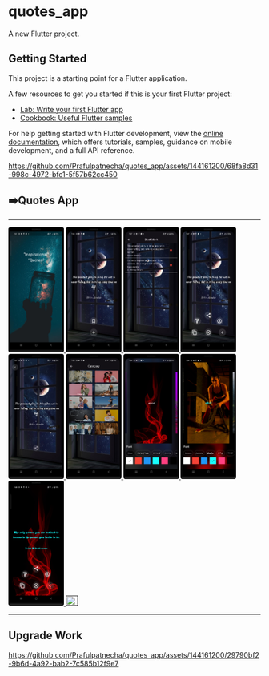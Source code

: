 # quotes_app

A new Flutter project.

## Getting Started

This project is a starting point for a Flutter application.

A few resources to get you started if this is your first Flutter project:

- [Lab: Write your first Flutter app](https://docs.flutter.dev/get-started/codelab)
- [Cookbook: Useful Flutter samples](https://docs.flutter.dev/cookbook)

For help getting started with Flutter development, view the
[online documentation](https://docs.flutter.dev/), which offers tutorials,
samples, guidance on mobile development, and a full API reference.


https://github.com/Prafulpatnecha/quotes_app/assets/144161200/68fa8d31-998c-4972-bfc1-5f57b62cc450



<h2>➡️Quotes App</h2>
<hr>
<p>
<a href ="">
<img src="https://github.com/Prafulpatnecha/quotes_app/blob/master/Screenshot_20240612_195152.png" width="22%" Height="35%">
<img src="https://github.com/Prafulpatnecha/quotes_app/blob/master/Screenshot_20240612_193552.png" width="22%" Height="35%">
<img src="https://github.com/Prafulpatnecha/quotes_app/blob/master/Screenshot_20240612_193736.png" width="22%" Height="35%">
<img src="https://github.com/Prafulpatnecha/quotes_app/blob/master/Screenshot_20240612_193752.png" width="22%" Height="35%">
<img src="https://github.com/Prafulpatnecha/quotes_app/blob/master/Screenshot_20240612_193801.png" width="22%" Height="35%">
<img src="https://github.com/Prafulpatnecha/quotes_app/blob/master/Screenshot_20240612_193831.png" width="22%" Height="35%">
<img src="https://github.com/Prafulpatnecha/quotes_app/blob/master/Screenshot_20240612_193918.png" width="22%" Height="35%">
<img src="https://github.com/Prafulpatnecha/quotes_app/blob/master/Screenshot_20240612_193953.png" width="22%" Height="35%">
<img src="https://github.com/Prafulpatnecha/quotes_app/blob/master/Screenshot_20240612_194008.png" width="22%" Height="35%">
<img src="https://github.com/Prafulpatnecha/quotes_app/assets/144161200/c88fe4f8-3d18-4c16-ae95-791d733690df" width="22%" Height="35%">
</a>
</p>
<hr>
<h2>Upgrade Work</h2>

https://github.com/Prafulpatnecha/quotes_app/assets/144161200/29790bf2-9b6d-4a92-bab2-7c585b12f9e7

